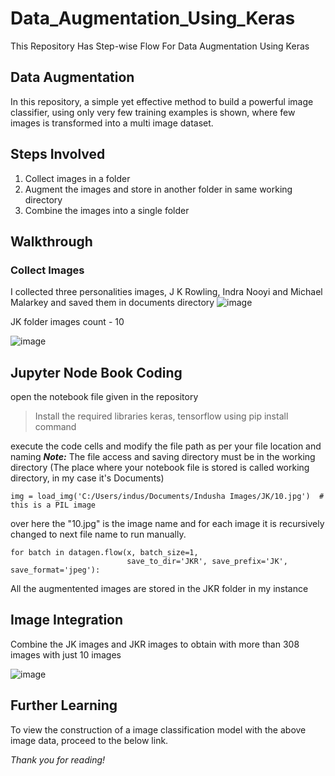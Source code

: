 # Data_Augmentation_Using_Keras
This Repository Has Step-wise Flow For Data Augmentation Using Keras

## Data Augmentation
In this repository, a simple yet effective method to build a powerful image classifier, using only very few training examples is shown, where few images is transformed into a multi image dataset.

## Steps Involved

1. Collect images in a folder
2. Augment the images and store in another folder in same working directory
3. Combine the images into a single folder

## Walkthrough

### Collect Images

I collected three personalities images, J K Rowling, Indra Nooyi and Michael Malarkey and saved them in documents directory
![image](https://user-images.githubusercontent.com/71513343/211204491-2cba764e-1655-404c-a64b-38edf215e417.png)  

JK folder images count - 10   



![image](https://user-images.githubusercontent.com/71513343/211205684-71d0307e-e214-4399-9f65-e41c992771af.png)


## Jupyter Node Book Coding

open the notebook file given in the repository 
> Install the required libraries keras, tensorflow using pip install command

execute the code cells and modify the file path as per your file location and naming
***Note:*** The file access and saving directory must be in the working directory (The place where your notebook file is stored is called working directory, in my case it's Documents)

```
img = load_img('C:/Users/indus/Documents/Indusha Images/JK/10.jpg')  # this is a PIL image

```

over here the "10.jpg" is the image name and for each image it is recursively changed to next file name to run manually.

```
for batch in datagen.flow(x, batch_size=1,
                          save_to_dir='JKR', save_prefix='JK', save_format='jpeg'):
```
All the augmentented images are stored in the JKR folder in my instance

## Image Integration

Combine the JK images and JKR images to obtain with more than 308 images with just 10 images  


![image](https://user-images.githubusercontent.com/71513343/211205749-bd5b5984-1e01-4d78-b14c-74f7fb463c67.png)



## Further Learning

To view the construction of a image classification model with the above image data, proceed to the below link.



*Thank you for reading!*
